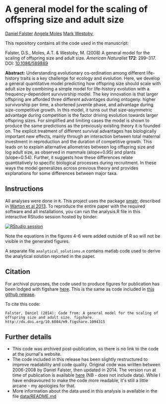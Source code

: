 # A general model for the scaling of offspring size and adult size

[Daniel Falster](http://danielfalster.com/)
[Angela Moles](http://www.bees.unsw.edu.au/angela-moles)
[Mark Westoby](http://bio.mq.edu.au/research/groups/ecology//westoby/mark.htm),

This repository contains all the code used in the manuscript:

Falster, D.S., Moles, A.T. & Westoby, M. (2008) A general model for the scaling of offspring size and adult size. *American Naturalist* **172**: 299–317. DOI: [10.1086/589889](http://doi.org/10.1086/589889)

**Abstract:** Understanding evolutionary co-ordination among different life-history traits is a key challenge for ecology and evolution. Here, we develop a general quantitative model predicting how offspring size should scale with adult size by combining a simple model for life-history evolution with a frequency-dependent survivorship model. The key innovation is that larger offspring are afforded three different advantages during ontogeny: higher survivorship per time, a shortened juvenile phase, and advantage during size-competitive growth. In this model, it turns out that size-asymmetric advantage during competition is the factor driving evolution towards larger offspring sizes. For simplified and limiting cases the model is shown to produce the same predictions as the previously existing theory it is founded on. The explicit treatment of different survival advantages has biologically important new effects, mainly through an interaction between total maternal investment in reproduction and the duration of competitive growth. This leads on to explain alternative allometries between log offspring size and log adult size, as observed in mammals (slope=0.95) and plants (slope=0.54). Further, it suggests how these differences relate quantitatively to specific biological processes during recruitment. In these ways the model generalizes across previous theory and provides explanations for some differences between major taxa.

## Instructions

All analyses were done in `R`. This project uses the package [smatr](cran.r-project.org/package=smatr), described in [Warton et al 2013](http://doi.org/10.1111/j.2041-210X.2011.00153.x). To reproduce the entire paper with the required software and all installations, you can run the analysis.R file in this interactive RStudio session hosted by binder:

[![RStudio session](http://mybinder.org/badge_logo.svg)](https://mybinder.org/v2/gh/smwindecker/Falster_2008_AmNat_offspring_model/master?urlpath=rstudio)

Note the equations in the figures 4-6 were added outside of R so will not be visible in the generated figures.

A separate file  `analytical_solutions.m` contains matlab code used to derive the analytical solution reported in the paper.

## Citation

For archival purposes, the code used to produce figures for publication has been lodged with figshare [here](http://dx.doi.org/10.6084/m9.figshare.1094315). This is the same as code included in [this github release](https://github.com/dfalster/Falster_2008_AmNat_offspring_model/releases/tag/1.0).

To cite this code:

```
Falster, Daniel (2014): Code from: A general model for the scaling of offspring size and adult size. figshare. http://dx.doi.org/10.6084/m9.figshare.1094315
```

## Further details

- This code was archived post-publication, so there is no link to the code at the journal's website.
- The code included in this release has been slightly restructured to improve readability and code quality. Original code was written between 2006-2008 by Daniel Falster, then updated in 2014. The version run at time of publication is available [here](https://github.com/dfalster/Falster_2008_AmNat_offspring_model/tree/c06c5de3a54b4589581b2f74b2c9fc5d1529fd6d) (NB - does not include data). While I have endeavoured to make the code more readable, it's still a little arcane - my apologies for that.
- More information about the data used in this analysis is available in the file [data/README.md](data/README.md)
